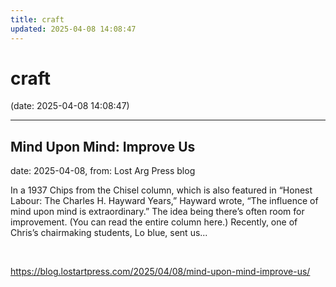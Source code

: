 ```yaml
---
title: craft
updated: 2025-04-08 14:08:47
---
```


# craft

(date: 2025-04-08 14:08:47)

---

## Mind Upon Mind: Improve Us

date: 2025-04-08, from: Lost Arg Press blog

In a 1937 Chips from the Chisel column, which is also featured in “Honest Labour: The Charles H. Hayward Years,” Hayward wrote, “The influence of mind upon mind is extraordinary.” The idea being there’s often room for improvement. (You can read the entire column here.) Recently, one of Chris’s chairmaking students, Lo blue, sent us... 

<br> 

<https://blog.lostartpress.com/2025/04/08/mind-upon-mind-improve-us/>

